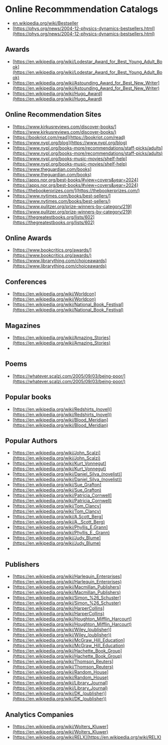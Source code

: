 # Online Recommmendation Catalogs

- [en.wikipedia.org/wiki/Bestseller](en.wikipedia.org/wiki/Bestseller)
- [https://phys.org/news/2004-12-physics-dynamics-bestsellers.html](https://phys.org/news/2004-12-physics-dynamics-bestsellers.html)

## Awards

- [https://en.wikipedia.org/wiki/Lodestar_Award_for_Best_Young_Adult_Book](https://en.wikipedia.org/wiki/Lodestar_Award_for_Best_Young_Adult_Book)
- [https://en.wikipedia.org/wiki/Astounding_Award_for_Best_New_Writer](https://en.wikipedia.org/wiki/Astounding_Award_for_Best_New_Writer)
- [https://en.wikipedia.org/wiki/Hugo_Award](https://en.wikipedia.org/wiki/Hugo_Award)

## Online Recommendation Sites

- [https://www.kirkusreviews.com/discover-books/](https://www.kirkusreviews.com/discover-books/)
- [https://bookriot.com/read](https://bookriot.com/read)
- [https://www.nypl.org/blog](https://www.nypl.org/blog)
- [https://www.nypl.org/books-more/recommendations/staff-picks/adults](https://www.nypl.org/books-more/recommendations/staff-picks/adults)
- [https://www.nypl.org/books-music-movies/shelf-help](https://www.nypl.org/books-music-movies/shelf-help)
- [https://www.theguardian.com/books](https://www.theguardian.com/books)
- [https://apps.npr.org/best-books/#view=covers&year=2024](https://apps.npr.org/best-books/#view=covers&year=2024)
- [https://thebookerprizes.com/](https://thebookerprizes.com/)
- [https://www.nytimes.com/books/best-sellers/](https://www.nytimes.com/books/best-sellers/)
- [https://www.pulitzer.org/prize-winners-by-category/219](https://www.pulitzer.org/prize-winners-by-category/219)
- [https://thegreatestbooks.org/lists/602](https://thegreatestbooks.org/lists/602)

## Online Awards

- [https://www.bookcritics.org/awards/](https://www.bookcritics.org/awards/)
- [https://www.librarything.com/choiceawards](https://www.librarything.com/choiceawards) 

## Conferences

- [https://en.wikipedia.org/wiki/Worldcon](https://en.wikipedia.org/wiki/Worldcon)
- [https://en.wikipedia.org/wiki/National_Book_Festival](https://en.wikipedia.org/wiki/National_Book_Festival)

## Magazines

- [https://en.wikipedia.org/wiki/Amazing_Stories](https://en.wikipedia.org/wiki/Amazing_Stories)
- 

## Poems

- [https://whatever.scalzi.com/2005/09/03/being-poor/](https://whatever.scalzi.com/2005/09/03/being-poor/)

## Popular books

- [https://en.wikipedia.org/wiki/Redshirts_(novel)](https://en.wikipedia.org/wiki/Redshirts_(novel))
- [https://en.wikipedia.org/wiki/Blood_Meridian](https://en.wikipedia.org/wiki/Blood_Meridian)

## Popular Authors

- [https://en.wikipedia.org/wiki/John_Scalzi](https://en.wikipedia.org/wiki/John_Scalzi)
- [https://en.wikipedia.org/wiki/Kurt_Vonnegut](https://en.wikipedia.org/wiki/Kurt_Vonnegut)
- [https://en.wikipedia.org/wiki/Daniel_Silva_(novelist)](https://en.wikipedia.org/wiki/Daniel_Silva_(novelist))
- [https://en.wikipedia.org/wiki/Sue_Grafton](https://en.wikipedia.org/wiki/Sue_Grafton)
- [https://en.wikipedia.org/wiki/Patricia_Cornwell](https://en.wikipedia.org/wiki/Patricia_Cornwell)
- [https://en.wikipedia.org/wiki/Tom_Clancy](https://en.wikipedia.org/wiki/Tom_Clancy)
- [https://en.wikipedia.org/wiki/A.Scott_Berg](https://en.wikipedia.org/wiki/A._Scott_Berg)
- [https://en.wikipedia.org/wiki/Phyllis_E.Grann](https://en.wikipedia.org/wiki/Phyllis_E._Grann)
- [https://en.wikipedia.org/wiki/Judy_Blume](https://en.wikipedia.org/wiki/Judy_Blume)
- 

## Publishers

- [https://en.wikipedia.org/wiki/Harlequin_Enterprises](https://en.wikipedia.org/wiki/Harlequin_Enterprises)
- [https://en.wikipedia.org/wiki/Macmillan_Publishers](https://en.wikipedia.org/wiki/Macmillan_Publishers)
- [https://en.wikipedia.org/wiki/Simon_%26_Schuster](https://en.wikipedia.org/wiki/Simon_%26_Schuster)
- [https://en.wikipedia.org/wiki/HarperCollins](https://en.wikipedia.org/wiki/HarperCollins)
- [https://en.wikipedia.org/wiki/Houghton_Mifflin_Harcourt](https://en.wikipedia.org/wiki/Houghton_Mifflin_Harcourt)
- [https://en.wikipedia.org/wiki/Wiley_(publisher)](https://en.wikipedia.org/wiki/Wiley_(publisher))
- [https://en.wikipedia.org/wiki/McGraw_Hill_Education](https://en.wikipedia.org/wiki/McGraw_Hill_Education)
- [https://en.wikipedia.org/wiki/Hachette_Book_Group](https://en.wikipedia.org/wiki/Hachette_Book_Group)
- [https://en.wikipedia.org/wiki/Thomson_Reuters](https://en.wikipedia.org/wiki/Thomson_Reuters)
- [https://en.wikipedia.org/wiki/Random_House](https://en.wikipedia.org/wiki/Random_House)
- [https://en.wikipedia.org/wiki/Library_Journal](https://en.wikipedia.org/wiki/Library_Journal)
- [https://en.wikipedia.org/wiki/DK_(publisher)](https://en.wikipedia.org/wiki/DK_(publisher)) 

## Analytics Companies

- [https://en.wikipedia.org/wiki/Wolters_Kluwer](https://en.wikipedia.org/wiki/Wolters_Kluwer)
- [https://en.wikipedia.org/wiki/RELX](https://en.wikipedia.org/wiki/RELX)

